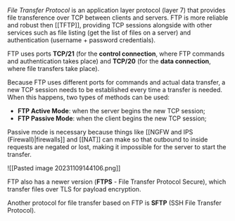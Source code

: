 *File Transfer Protocol* is an application layer protocol (layer 7) that provides file transference over TCP between clients and servers. FTP is more reliable and robust then [[TFTP]], providing TCP sessions alongside with other services such as file listing (get the list of files on a server) and authentication (username + password credentials).

FTP uses ports **TCP/21** (for the **control connection**, where FTP commands and authentication takes place) and **TCP/20** (for the **data connection**, where file transfers take place).

Because FTP uses different ports for commands and actual data transfer, a new TCP session needs to be established every time a transfer is needed. When this happens, two types of methods can be used:

- **FTP Active Mode**: when the server begins the new TCP session;
- **FTP Passive Mode**: when the client begins the new TCP session;

Passive mode is necessary because things like [[NGFW and IPS (Firewall)|firewalls]] and [[NAT]] can make so that outbound to inside requests are negated or lost, making it impossible for the server to start the transfer.

![[Pasted image 20231109144106.png]]

FTP also has a newer version (**FTPS** - File Transfer Protocol Secure), which transfer files over TLS for payload encryption.

Another protocol for file transfer based on FTP is **SFTP** (SSH File Transfer Protocol).